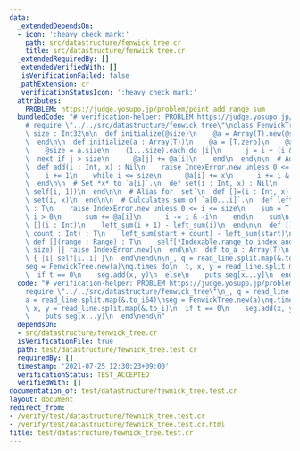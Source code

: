 ```yaml
---
data:
  _extendedDependsOn:
  - icon: ':heavy_check_mark:'
    path: src/datastructure/fenwick_tree.cr
    title: src/datastructure/fenwick_tree.cr
  _extendedRequiredBy: []
  _extendedVerifiedWith: []
  _isVerificationFailed: false
  _pathExtension: cr
  _verificationStatusIcon: ':heavy_check_mark:'
  attributes:
    PROBLEM: https://judge.yosupo.jp/problem/point_add_range_sum
  bundledCode: "# verification-helper: PROBLEM https://judge.yosupo.jp/problem/point_add_range_sum\n\
    # require \"../../src/datastructure/fenwick_tree\"\nclass FenwickTree(T)\n  getter\
    \ size : Int32\n\n  def initialize(@size)\n    @a = Array(T).new(@size + 1, T.zero)\n\
    \  end\n\n  def initialize(a : Array(T))\n    @a = [T.zero]\n    @a.concat a\n\
    \    @size = a.size\n    (1...size).each do |i|\n      j = i + (i & -i)\n    \
    \  next if j > size\n      @a[j] += @a[i]\n    end\n  end\n\n  # Add *x* to `a[i]`.\n\
    \  def add(i : Int, x) : Nil\n    raise IndexError.new unless 0 <= i < size\n\
    \    i += 1\n    while i <= size\n      @a[i] += x\n      i += i & -i\n    end\n\
    \  end\n\n  # Set *x* to `a[i]`.\n  def set(i : Int, x) : Nil\n    add(i, x -\
    \ self[i, 1])\n  end\n\n  # Alias for `set`\n  def []=(i : Int, x) : Nil\n   \
    \ set(i, x)\n  end\n\n  # Culculates sum of `a[0...i]`.\n  def left_sum(i : Int)\
    \ : T\n    raise IndexError.new unless 0 <= i <= size\n    sum = T.zero\n    while\
    \ i > 0\n      sum += @a[i]\n      i -= i & -i\n    end\n    sum\n  end\n\n  def\
    \ [](i : Int)\n    left_sum(i + 1) - left_sum(i)\n  end\n\n  def [](start : Int,\
    \ count : Int) : T\n    left_sum(start + count) - left_sum(start)\n  end\n\n \
    \ def [](range : Range) : T\n    self[*Indexable.range_to_index_and_count(range,\
    \ size) || raise IndexError.new]\n  end\n\n  def to_a : Array(T)\n    (0...size).map\
    \ { |i| self[i..i] }\n  end\nend\n\n_, q = read_line.split.map(&.to_i)\na = read_line.split.map(&.to_i64)\n\
    seg = FenwickTree.new(a)\nq.times do\n  t, x, y = read_line.split.map(&.to_i)\n\
    \  if t == 0\n    seg.add(x, y)\n  else\n    puts seg[x...y]\n  end\nend\n"
  code: "# verification-helper: PROBLEM https://judge.yosupo.jp/problem/point_add_range_sum\n\
    require \"../../src/datastructure/fenwick_tree\"\n_, q = read_line.split.map(&.to_i)\n\
    a = read_line.split.map(&.to_i64)\nseg = FenwickTree.new(a)\nq.times do\n  t,\
    \ x, y = read_line.split.map(&.to_i)\n  if t == 0\n    seg.add(x, y)\n  else\n\
    \    puts seg[x...y]\n  end\nend\n"
  dependsOn:
  - src/datastructure/fenwick_tree.cr
  isVerificationFile: true
  path: test/datastructure/fewnick_tree.test.cr
  requiredBy: []
  timestamp: '2021-07-25 12:30:23+09:00'
  verificationStatus: TEST_ACCEPTED
  verifiedWith: []
documentation_of: test/datastructure/fewnick_tree.test.cr
layout: document
redirect_from:
- /verify/test/datastructure/fewnick_tree.test.cr
- /verify/test/datastructure/fewnick_tree.test.cr.html
title: test/datastructure/fewnick_tree.test.cr
---
```

